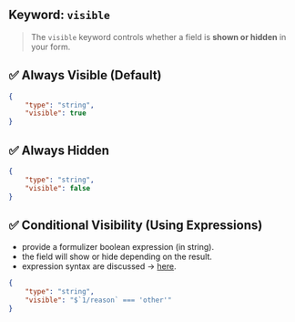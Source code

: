 ## Keyword: `visible`

>The `visible` keyword controls whether a field is **shown or hidden** in your form.


## ✅ **Always Visible (Default)**

```json
{
    "type": "string",
    "visible": true
}
```

## ✅ **Always Hidden**

```json
{
    "type": "string",
    "visible": false
}
```

## ✅ **Conditional Visibility (Using Expressions)**

- provide a formulizer boolean expression (in string).
- the field will show or hide depending on the result.
- expression syntax  are discussed  → <a href=# onclick="goto('expression')">here</a>.

```json
{
    "type": "string",
    "visible": "$`1/reason` === 'other'"
}
```

